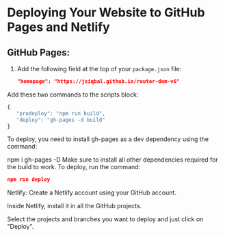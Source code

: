 

# Deploying Your Website to GitHub Pages and Netlify

## GitHub Pages:

1. Add the following field at the top of your `package.json` file:

   ```json
   "homepage": "https://jsiqbal.github.io/router-dom-v6"
Add these two commands to the scripts block:

```javascript
{
   "predeploy": "npm run build",
   "deploy": "gh-pages -d build"
}
```

To deploy, you need to install gh-pages as a dev dependency using the command:


npm i gh-pages -D
Make sure to install all other dependencies required for the build to work. To deploy, run the command:

```json
npm run deploy
```

Netlify:
Create a Netlify account using your GitHub account.

Inside Netlify, install it in all the GitHub projects.

Select the projects and branches you want to deploy and just click on "Deploy".
